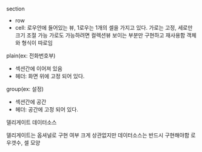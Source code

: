 
section
 - row
  - cell: 로우안에 들어있는 뷰, 1로우는 1개의 셀을 가지고 있다.
가로는 고정, 세로만 크기 조절 가능
가로도 가능하려면 컬렉션뷰
보이는 부분만 구현하고 재사용함
객체와 형식이 따로임

plain(ex: 전화번호부)
- 섹션간에 이어져 있음
- 헤더: 화면 위에 고정 되어 있다.


group(ex: 설정)
- 섹션간에 공간
- 헤더: 공간에 고정 되어 있다.

델리게이트
데이터소스

델리게이트는 옵셔널로 구현 여부 크게 상관없지만 데이터소스는 반드시 구현해야함
로우갯수, 셀 모양